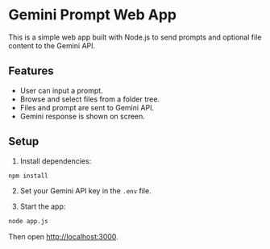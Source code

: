 # Gemini Prompt Web App

This is a simple web app built with Node.js to send prompts and optional file content to the Gemini API.

## Features

- User can input a prompt.
- Browse and select files from a folder tree.
- Files and prompt are sent to Gemini API.
- Gemini response is shown on screen.

## Setup

1. Install dependencies:

```bash
npm install
```

2. Set your Gemini API key in the `.env` file.

3. Start the app:

```bash
node app.js
```

Then open [http://localhost:3000](http://localhost:3000).